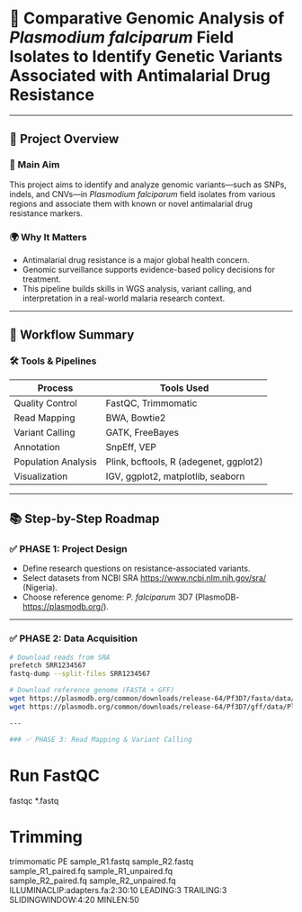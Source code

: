 # 🧬 Comparative Genomic Analysis of *Plasmodium falciparum* Field Isolates to Identify Genetic Variants Associated with Antimalarial Drug Resistance

---

## 🚀 Project Overview

### 🎯 Main Aim
This project aims to identify and analyze genomic variants—such as SNPs, indels, and CNVs—in *Plasmodium falciparum* field isolates from various regions and associate them with known or novel antimalarial drug resistance markers.

### 🌍 Why It Matters
- Antimalarial drug resistance is a major global health concern.
- Genomic surveillance supports evidence-based policy decisions for treatment.
- This pipeline builds skills in WGS analysis, variant calling, and interpretation in a real-world malaria research context.

---

## 📌 Workflow Summary

### 🛠 Tools & Pipelines
| Process                | Tools Used                                       |
|------------------------|--------------------------------------------------|
| Quality Control        | FastQC, Trimmomatic                              |
| Read Mapping           | BWA, Bowtie2                                     |
| Variant Calling        | GATK, FreeBayes                                  |
| Annotation             | SnpEff, VEP                                      |
| Population Analysis    | Plink, bcftools, R (adegenet, ggplot2)           |
| Visualization          | IGV, ggplot2, matplotlib, seaborn                |

---

## 📚 Step-by-Step Roadmap

### ✅ PHASE 1: Project Design
- Define research questions on resistance-associated variants.
- Select datasets from NCBI SRA https://www.ncbi.nlm.nih.gov/sra/ (Nigeria).
- Choose reference genome: *P. falciparum* 3D7 (PlasmoDB- https://plasmodb.org/).

---

### ✅ PHASE 2: Data Acquisition
```bash
# Download reads from SRA
prefetch SRR1234567
fastq-dump --split-files SRR1234567

# Download reference genome (FASTA + GFF)
wget https://plasmodb.org/common/downloads/release-64/Pf3D7/fasta/data/PlasmoDB-64_Pf3D7_Genome.fasta
wget https://plasmodb.org/common/downloads/release-64/Pf3D7/gff/data/PlasmoDB-64_Pf3D7.gff

---

### ✅ PHASE 3: Read Mapping & Variant Calling
```

# Run FastQC
fastqc *.fastq

# Trimming
trimmomatic PE sample_R1.fastq sample_R2.fastq \
sample_R1_paired.fq sample_R1_unpaired.fq \
sample_R2_paired.fq sample_R2_unpaired.fq \
ILLUMINACLIP:adapters.fa:2:30:10 LEADING:3 TRAILING:3 SLIDINGWINDOW:4:20 MINLEN:50


